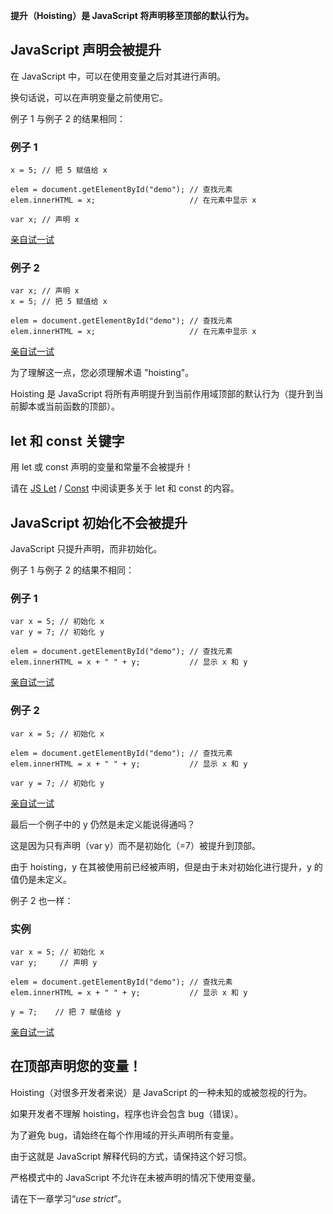 **提升（Hoisting）是 JavaScript 将声明移至顶部的默认行为。**

## JavaScript 声明会被提升

在 JavaScript 中，可以在使用变量之后对其进行声明。

换句话说，可以在声明变量之前使用它。

例子 1 与例子 2 的结果相同：

### 例子 1

```
x = 5; // 把 5 赋值给 x
 
elem = document.getElementById("demo"); // 查找元素
elem.innerHTML = x;                     // 在元素中显示 x

var x; // 声明 x
```

[亲自试一试](https://www.w3school.com.cn/tiy/t.asp?f=js_hoisting_1)

### 例子 2

```
var x; // 声明 x
x = 5; // 把 5 赋值给 x

elem = document.getElementById("demo"); // 查找元素
elem.innerHTML = x;                     // 在元素中显示 x
```

[亲自试一试](https://www.w3school.com.cn/tiy/t.asp?f=js_hoisting_2)

为了理解这一点，您必须理解术语 "hoisting"。

Hoisting 是 JavaScript 将所有声明提升到当前作用域顶部的默认行为（提升到当前脚本或当前函数的顶部）。

## let 和 const 关键字

用 let 或 const 声明的变量和常量不会被提升！

请在 [JS Let](https://www.w3school.com.cn/js/js_let.asp) / [Const](https://www.w3school.com.cn/js/js_const.asp) 中阅读更多关于 let 和 const 的内容。

## JavaScript 初始化不会被提升

JavaScript 只提升声明，而非初始化。

例子 1 与例子 2 的结果不相同：

### 例子 1

```
var x = 5; // 初始化 x
var y = 7; // 初始化 y

elem = document.getElementById("demo"); // 查找元素
elem.innerHTML = x + " " + y;           // 显示 x 和 y
```

[亲自试一试](https://www.w3school.com.cn/tiy/t.asp?f=js_hoisting_3)

### 例子 2

```
var x = 5; // 初始化 x
 
elem = document.getElementById("demo"); // 查找元素
elem.innerHTML = x + " " + y;           // 显示 x 和 y
 
var y = 7; // 初始化 y 
```

[亲自试一试](https://www.w3school.com.cn/tiy/t.asp?f=js_hoisting_4)

最后一个例子中的 y 仍然是未定义能说得通吗？

这是因为只有声明（var y）而不是初始化（=7）被提升到顶部。

由于 hoisting，y 在其被使用前已经被声明，但是由于未对初始化进行提升，y 的值仍是未定义。

例子 2 也一样：

### 实例

```
var x = 5; // 初始化 x
var y;     // 声明 y
 
elem = document.getElementById("demo"); // 查找元素
elem.innerHTML = x + " " + y;           // 显示 x 和 y
 
y = 7;    // 把 7 赋值给 y
```

[亲自试一试](https://www.w3school.com.cn/tiy/t.asp?f=js_hoisting_5)

## 在顶部声明您的变量！

Hoisting（对很多开发者来说）是 JavaScript 的一种未知的或被忽视的行为。

如果开发者不理解 hoisting，程序也许会包含 bug（错误）。

为了避免 bug，请始终在每个作用域的开头声明所有变量。

由于这就是 JavaScript 解释代码的方式，请保持这个好习惯。

严格模式中的 JavaScript 不允许在未被声明的情况下使用变量。

请在下一章学习“*use strict*”。